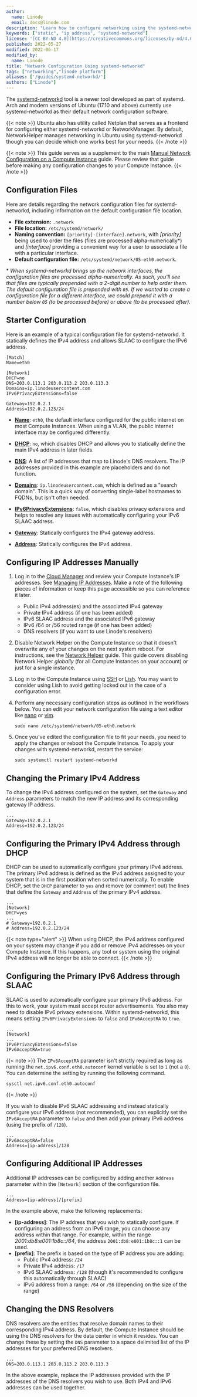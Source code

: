 ```yaml
---
author:
  name: Linode
  email: docs@linode.com
description: "Learn how to configure networking using the systemd-networkd utility on Ubuntu, Arch, and other modern Linux distributions"
keywords: ["static", "ip address", "systemd-networkd"]
license: '[CC BY-ND 4.0](https://creativecommons.org/licenses/by-nd/4.0)'
published: 2022-05-27
modified: 2022-06-17
modified_by:
  name: Linode
title: "Network Configuration Using systemd-networkd"
tags: ["networking","linode platform"]
aliases: ['/guides/systemd-networkd/']
authors: ["Linode"]
---
```


The [systemd-networkd](https://wiki.archlinux.org/title/systemd-networkd) tool is a newer tool developed as part of systemd. Arch and modern versions of Ubuntu (17.10 and above) currently use systemd-networkd as their default network configuration software.

{{< note >}}
Ubuntu also has utility called Netplan that serves as a frontend for configuring either systemd-networkd or NetworkManager. By default, NetworkHelper manages networking in Ubuntu using systemd-networkd though you can decide which one works best for your needs.
{{< /note >}}

{{< note >}}
This guide serves as a supplement to the main [Manual Network Configuration on a Compute Instance](/docs/products/compute/compute-instances/guides/manual-network-configuration/) guide. Please review that guide before making any configuration changes to your Compute Instance.
{{< /note >}}

## Configuration Files

Here are details regarding the network configuration files for systemd-networkd, including information on the default configuration file location.

- **File extension:** `.network`
- **File location:** `/etc/systemd/network/`
- **Naming convention:** `[priority]-[interface].network`, with *[priority]* being used to order the files (files are processed alpha-numerically\*) and *[interface]* providing a convenient way for a user to associate a file with a particular interface.
- **Default configuration file:** `/etc/systemd/network/05-eth0.network`.

\* *When systemd-networkd brings up the network interfaces, the configuration files are processed alpha-numerically. As such, you'll see that files are typically prepended with a 2-digit number to help order them. The default configuration file is prepended with `05`. If we wanted to create a configuration file for a different interface, we could prepend it with a number below `05` (to be processed before) or above (to be processed after).*

## Starter Configuration

Here is an example of a typical configuration file for systemd-networkd. It statically defines the IPv4 address and allows SLAAC to configure the IPv6 address.

```file {title="/etc/systemd/network/05-eth0.network"}
[Match]
Name=eth0

[Network]
DHCP=no
DNS=203.0.113.1 203.0.113.2 203.0.113.3
Domains=ip.linodeusercontent.com
IPv6PrivacyExtensions=false

Gateway=192.0.2.1
Address=192.0.2.123/24
```

- [**Name**](https://www.freedesktop.org/software/systemd/man/systemd.network.html#Name=): `eth0`, the default interface configured for the public internet on most Compute Instances. When using a VLAN, the public internet interface may be configured differently.

- [**DHCP**](https://www.freedesktop.org/software/systemd/man/systemd.network.html#DHCP=): `no`, which disables DHCP and allows you to statically define the main IPv4 address in later fields.

- [**DNS**](https://www.freedesktop.org/software/systemd/man/systemd.network.html#DNS=): A list of IP addresses that map to Linode's DNS resolvers. The IP addresses provided in this example are placeholders and do not function.

- [**Domains**](https://www.freedesktop.org/software/systemd/man/systemd.network.html#Domains=): `ip.linodeusercontent.com`, which is defined as a "search domain". This is a quick way of converting single-label hostnames to FQDNs, but isn't often needed.

- [**IPv6PrivacyExtensions**](https://www.freedesktop.org/software/systemd/man/systemd.network.html#IPv6PrivacyExtensions=): `false`, which disables privacy extensions and helps to resolve any issues with automatically configuring your IPv6 SLAAC address.

- [**Gateway**](https://www.freedesktop.org/software/systemd/man/systemd.network.html#Gateway=): Statically configures the IPv4 gateway address.

- [**Address**](https://www.freedesktop.org/software/systemd/man/systemd.network.html#Gateway=): Statically configures the IPv4 address.

## Configuring IP Addresses Manually

1. Log in to the [Cloud Manager](https://cloud.linode.com/) and review your Compute Instance's IP addresses. See [Managing IP Addresses](/docs/products/compute/compute-instances/guides/manage-ip-addresses/). Make a note of the following pieces of information or keep this page accessible so you can reference it later.

    - Public IPv4 address(es) and the associated IPv4 gateway
    - Private IPv4 address (if one has been added)
    - IPv6 SLAAC address and the associated IPv6 gateway
    - IPv6 /64 or /56 routed range (if one has been added)
    - DNS resolvers (if you want to use Linode's resolvers)

1. Disable Network Helper on the Compute Instance so that it doesn't overwrite any of your changes on the next system reboot. For instructions, see the [Network Helper](/docs/products/compute/compute-instances/guides/network-helper/#single-per-linode) guide. This guide covers disabling Network Helper *globally* (for all Compute Instances on your account) or just for a single instance.

1. Log in to the Compute Instance using [SSH](/docs/guides/connect-to-server-over-ssh/) or [Lish](/docs/products/compute/compute-instances/guides/lish/). You may want to consider using Lish to avoid getting locked out in the case of a configuration error.

1. Perform any necessary configuration steps as outlined in the workflows below. You can edit your network configuration file using a text editor like [nano](/docs/guides/use-nano-to-edit-files-in-linux/) or [vim](/docs/guides/what-is-vi/).

    ```command
    sudo nano /etc/systemd/network/05-eth0.network
    ```

1.  Once you've edited the configuration file to fit your needs, you need to apply the changes or reboot the Compute Instance. To apply your changes with systemd-networkd, restart the service:

    ```command
    sudo systemctl restart systemd-networkd
    ```

## Changing the Primary IPv4 Address

To change the IPv4 address configured on the system, set the `Gateway` and `Address` parameters to match the new IP address and its corresponding gateway IP address.

```file {title="/etc/systemd/network/05-eth0.network"}
...
Gateway=192.0.2.1
Address=192.0.2.123/24
```

## Configuring the Primary IPv4 Address through DHCP

DHCP can be used to automatically configure your primary IPv4 address. The primary IPv4 address is defined as the IPv4 address assigned to your system that is in the first position when sorted numerically. To enable DHCP, set the `DHCP` parameter to `yes` and remove (or comment out) the lines that define the `Gateway` and `Address` of the primary IPv4 address.

```file {title="/etc/systemd/network/05-eth0.network"}
...
[Network]
DHCP=yes
...
# Gateway=192.0.2.1
# Address=192.0.2.123/24
```

{{< note type="alert" >}}
When using DHCP, the IPv4 address configured on your system may change if you add or remove IPv4 addresses on your Compute Instance. If this happens, any tool or system using the original IPv4 address will no longer be able to connect.
{{< /note >}}

## Configuring the Primary IPv6 Address through SLAAC

SLAAC is used to automatically configure your primary IPv6 address. For this to work, your system must accept router advertisements. You also may need to disable IPv6 privacy extensions. Within systemd-networkd, this means setting `IPv6PrivacyExtensions` to `false` and `IPv6AcceptRA` to `true`.

```file {title="/etc/systemd/network/05-eth0.network"}
...
[Network]
...
IPv6PrivacyExtensions=false
IPv6AcceptRA=true
```

{{< note >}}
The `IPv6AcceptRA` parameter isn't strictly required as long as running the `net.ipv6.conf.eth0.autoconf` kernel variable is set to `1` (not a `0`). You can determine the setting by running the following command.

    sysctl net.ipv6.conf.eth0.autoconf
{{< /note >}}

If you wish to disable IPv6 SLAAC addressing and instead statically configure your IPv6 address (not recommended), you can explicitly set the `IPv6AcceptRA` parameter to `false` and then add your primary IPv6 address (using the prefix of `/128`).

```file {title="/etc/systemd/network/05-eth0.network"}
...
IPv6AcceptRA=false
Address=[ip-address]/128
```

## Configuring Additional IP Addresses

Additional IP addresses can be configured by adding another `Address` parameter within the `[Network]` section of the configuration file.

```file {title="/etc/systemd/network/05-eth0.network"}
...
Address=[ip-address]/[prefix]
```

In the example above, make the following replacements:

- **[ip-address]**: The IP address that you wish to statically configure. If configuring an address from an IPv6 range, you can choose any address within that range. For example, within the range *2001:db8:e001:1b8c::/64*, the address `2001:db8:e001:1b8c::1` can be used.
- **[prefix]**: The prefix is based on the type of IP address you are adding:
    - Public IPv4 address: `/24`
    - Private IPv4 address: `/17`
    - IPv6 SLAAC address: `/128` (though it's recommended to configure this automatically through SLAAC)
    - IPv6 address from a range: `/64` or `/56` (depending on the size of the range)

## Changing the DNS Resolvers

DNS resolvers are the entities that resolve domain names to their corresponding IPv4 address. By default, the Compute Instance should be using the DNS resolvers for the data center in which it resides. You can change these by setting the `DNS` parameter to a space delimited list of the IP addresses for your preferred DNS resolvers.

```file {title="/etc/systemd/network/05-eth0.network"}
...
DNS=203.0.113.1 203.0.113.2 203.0.113.3
```

In the above example, replace the IP addresses provided with the IP addresses of the DNS resolvers you wish to use. Both IPv4 and IPv6 addresses can be used together.